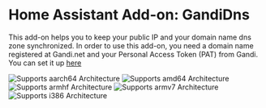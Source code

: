 # Home Assistant Add-on: GandiDns

This add-on helps you to keep your public IP and your domain name dns zone synchronized.
In order to use this add-on, you need a domain name registered at Gandi.net and your Personal Access Token (PAT) from Gandi. You can set it up [here](https://admin.gandi.net/organizations/account/pat)

![Supports aarch64 Architecture][aarch64-shield] ![Supports amd64 Architecture][amd64-shield] ![Supports armhf Architecture][armhf-shield] ![Supports armv7 Architecture][armv7-shield] ![Supports i386 Architecture][i386-shield]

[aarch64-shield]: https://img.shields.io/badge/aarch64-yes-green.svg
[amd64-shield]: https://img.shields.io/badge/amd64-yes-green.svg
[armhf-shield]: https://img.shields.io/badge/armhf-yes-green.svg
[armv7-shield]: https://img.shields.io/badge/armv7-yes-green.svg
[i386-shield]: https://img.shields.io/badge/i386-yes-green.svg
